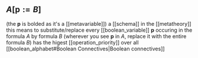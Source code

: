 
## $A[\textbf{p}:=B]$
(the $\textbf{p}$ is bolded as it's a [[metavariable]])
a [[schema]] in the [[metatheory]]
this means to substitute/replace every [[boolean_variable]] $\textbf{p}$ occuring in the formula $A$ by formula $B$ (wherever you see $\textbf{p}$ in $A$, replace it with the entire formula $B$)
has the higest [[operation_priority]] over all [[boolean_alphabet#Boolean Connectives|Boolean connectives]]
